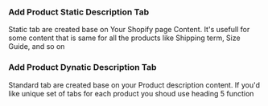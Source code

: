 ### Add Product Static Description Tab

Static tab are created base on Your Shopify page Content. It's usefull for some content that is same for all the products like Shipping term, Size Guide, and so on



### Add Product Dynatic Description Tab

Standard tab are created base on your Product description content. If you'd like unique set of tabs for each product you shoud use heading 5 function


